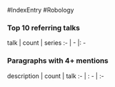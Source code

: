 #IndexEntry #Robology
### Top 10 referring talks
talk | count | series
:- | - |: -

### Paragraphs with 4+ mentions
description | count | talk
:- | : - | :-


